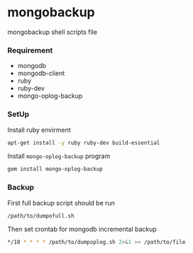 # mongobackup
mongobackup shell scripts file

### Requirement

* mongodb
* mongodb-client
* ruby
* ruby-dev
* mongo-oplog-backup

### SetUp

Install ruby envirment
```bash
apt-get install -y ruby ruby-dev build-essential
```

Install `mongo-oplog-backup` program
```bash
gem install mongo-oplog-backup
```

### Backup

First full backup script should be run
```bash
/path/to/dumpofull.sh
```

Then set crontab for mongodb incremental backup
```bash
*/10 * * * * /path/to/dumpoplog.sh 2>&1 >> /path/to/file
```
